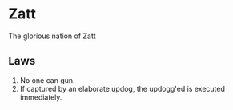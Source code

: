 # Zatt

The glorious nation of Zatt

## Laws

1. No one can gun.
2. If captured by an elaborate updog, the updogg'ed is executed immediately.
